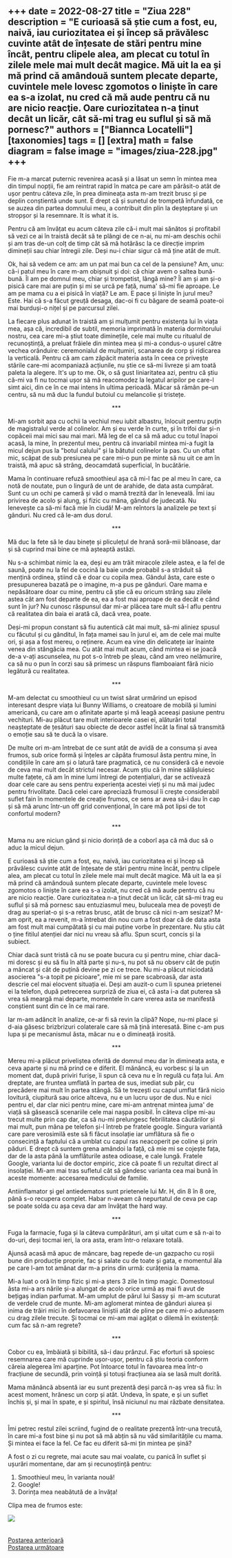 
+++
date = 2022-08-27
title = "Ziua 228"
description = "E curioasă să știe cum a fost, eu, naivă, iau curiozitatea ei și încep să prăvălesc cuvinte atât de înțesate de stări pentru mine încât, pentru clipele alea, am plecat cu totul în zilele mele mai mult decât magice. Mă uit la ea și mă prind că amândouă suntem plecate departe, cuvintele mele lovesc zgomotos o liniște în care ea s-a izolat, nu cred că mă aude pentru că nu are nicio reacție. Oare curiozitatea n-a ținut decât un licăr, cât să-mi trag eu suflul și să mă pornesc?"
authors = ["Biannca Locatelli"]
[taxonomies]
tags = []
[extra]
math = false
diagram = false
image = "images/ziua-228.jpg"
+++
---

Fie m-a marcat puternic revenirea acasă și a lăsat un semn în mintea mea din timpul nopții, fie am reintrat rapid în matca pe care am părăsit-o atât de ușor pentru câteva zile, în prea dimineața asta m-am trezit brusc și pe deplin conștientă unde sunt. E drept că și sunetul de trompetă înfundată, ce se auzea din partea domnului meu, a contribuit din plin la deșteptare și un stropșor și la resemnare. It is what it is.

Pentru că am învățat eu acum câteva zile că-i mult mai sănătos și profitabil să vezi ce ai în traistă decât să te plângi de ce n-ai, nu mi-am deschis ochii și am tras de-un colț de timp cât să mă hotărăsc la ce direcție imprim dimineții sau chiar întregii zile. Deși nu-i chiar sigur că mă ține atât de mult.

Ok, hai să vedem ce am: am un pat mai bun ca cel de la pensiune? Am, unu: că-i patul meu în care m-am obișnuit și doi: că chiar avem o saltea bună-bună. Îl am pe domnul meu, chiar și trompetist, lângă mine? Îl am și am și-o pisică care mai are puțin și mi se urcă pe față, numa' să-mi fie aproape. Le am pe mama cu a ei pisică în viață? Le am. E pace și liniște în jurul meu? Este. Hai că s-a făcut greuță desaga, dac-oi fi cu băgare de seamă poate-oi mai burduși-o nițel și pe parcursul zilei.

La fiecare plus adunat în traistă am și mulțumit pentru existența lui în viața mea, așa că, incredibil de subtil, memoria imprimată în materia dormitorului nostru, cea care mi-a știut toate diminețile, cele mai multe cu ritualul de recunoștință, a preluat frâiele din mintea mea și mi-a condus-o ușurel către vechea orânduire: ceremonialul de mulțumiri, scanarea de corp și ridicarea la verticală. Pentru că am cam zăpăcit materia asta în ceea ce privește stările care-mi acompaniază acțiunile, nu știe ce să-mi livreze și am toată paleta la alegere. It's up to me. Ok, o să gust liniaritatea azi, pentru că știu că-mi va fi nu tocmai ușor să mă reacomodez la legatul aripilor pe care-l simt aici, din ce în ce mai intens în ultima perioadă. Măcar să rămân pe-un centru, să nu mă duc la fundul butoiul cu melancolie și tristețe.

<p style="text-align: center;">***</p>

Mi-am sorbit apa cu ochii la vechiul meu iubit albastru, înlocuit pentru puțin de magistralul verde al colinelor. Am și eu verde în curte, și în trifoi dar și-n copăceii mai mici sau mai mari. Mă leg de el ca să mă aduc cu totul înapoi acasă, la mine, în prezentul meu, pentru că invariabil mintea mi-a fugit la micul dejun pus la "botul calului" și la bătutul colinelor la pas. Cu un oftat mic, scăpat de sub presiunea pe care mi-o pun pe minte să nu uit ce am în traistă, mă apuc să strâng, deocamdată superficial, în bucătărie.

Mama în continuare refuză smoothieul așa că mi-l fac pe al meu în care, ca notă de noutate, pun o lingură de unt de arahide, de data asta cumpărat. Sunt cu un ochi pe cameră și văd o mamă trezită dar în leneveală. Îmi iau privirea de acolo și alung, și fizic cu mâna, gândul de judecată. Nu lenevește ca să-mi facă mie în ciudă! M-am reîntors la analizele pe text și gânduri. Nu cred că le-am dus dorul.

<p style="text-align: center;">***</p>

Mă duc la fete să le dau binețe și pliculețul de hrană soră-mii blănoase, dar și să cuprind mai bine ce mă așteaptă astăzi.

Nu s-a schimbat nimic la ea, deși eu am trăit miracole zilele astea, e la fel de saună, poate nu la fel de cocină la baie unde probabil s-a străduit să mențină ordinea, știind că e doar cu copila mea. Gândul ăsta, care este o presupunerea bazată pe o imagine, m-a pus pe gânduri. Oare mama e nepăsătoare doar cu mine, pentru că știe că eu oricum strâng sau zilele astea cât am fost departe de ea, ea a fost mai aproape de ea decât e când sunt în jur? Nu cunosc răspunsul dar mi-ar plăcea tare mult să-l aflu pentru că realitatea din baia ei arată că, dacă vrea, poate.

Deși-mi propun constant să fiu autentică cât mai mult, să-mi aliniez spusul cu făcutul și cu gânditul, în fața mamei sau în jurul ei, am de cele mai multe ori, și așa a fost mereu, o reținere. Acum ea vine din delicatețe iar înainte venea din stângăcia mea. Cu atât mai mult acum, când mintea ei se joacă de-a v-ați ascunselea, nu pot s-o întreb pe șleau, când am vreo nelămurire, ca să nu o pun în corzi sau să primesc un răspuns flamboaiant fără nicio legătură cu realitatea.

<p style="text-align: center;">***</p>

M-am delectat cu smoothieul cu un twist sărat urmărind un episod interesant despre viața lui Bunny Williams, o creatoare de mobilă și lumini americană, cu care am o afinitate aparte și mă leagă aceeași pasiune pentru vechituri. Mi-au plăcut tare mult interioarele casei ei, alăturări total neașteptate de țesături sau obiecte de decor astfel încât la final să transmită o emoție sau să te ducă la o visare.

De multe ori m-am întrebat de ce sunt atât de avidă de a consuma și avea frumos, sub orice formă și înțeles ar căpăta frumosul ăsta pentru mine, în condițiile în care am și o latură tare pragmatică, ce nu consideră că e nevoie de ceva mai mult decât strictul necesar. Acum știu că în mine sălășluiesc multe fațete, că am în mine lumi întregi de potențialuri, dar se activează doar cele care au sens pentru experiența acestei vieți și nu mă mai judec pentru frivolitate. Dacă celei care apreciază frumosul îi crește considerabil suflet fain în momentele de creație frumos, ce sens ar avea să-i dau în cap și să mă arunc într-un off grid convențional, în care mă pot lipsi de tot confortul modern?

<p style="text-align: center;">***</p>

Mama nu are niciun gând și nicio dorință de a coborî așa că mă duc să o aduc la micul dejun.

E curioasă să știe cum a fost, eu, naivă, iau curiozitatea ei și încep să prăvălesc cuvinte atât de înțesate de stări pentru mine încât, pentru clipele alea, am plecat cu totul în zilele mele mai mult decât magice. Mă uit la ea și mă prind că amândouă suntem plecate departe, cuvintele mele lovesc zgomotos o liniște în care ea s-a izolat, nu cred că mă aude pentru că nu are nicio reacție. Oare curiozitatea n-a ținut decât un licăr, cât să-mi trag eu suflul și să mă pornesc sau entuziasmul meu, buluceala mea de povești de drag au speriat-o și s-a retras brusc, atât de brusc că nici n-am sesizat? M-am oprit, ea a revenit, m-a întrebat din nou cum a fost doar că de data asta am fost mult mai cumpătată și cu mai puține vorbe în prezentare. Nu știu cât o ține fitilul atenției dar nici nu vreau să aflu. Spun scurt, concis și la subiect.

Chiar dacă sunt tristă că nu se poate bucura cu și pentru mine, chiar dacă-mi doresc și eu să fiu în altă parte și nu-s, nu pot să nu observ cât de puțin a mâncat și cât de puțină devine pe zi ce trece. Nu mi-a plăcut niciodată asocierea "s-a topit pe picioare", mie mi se pare scabroasă, dar asta descrie cel mai elocvent situația ei. Deși am auzit-o cum îi spunea prietenei ei la telefon, după petrecerea surpriză de ziua ei, că asta i-a dat puterea să vrea să meargă mai departe, momentele în care vrerea asta se manifestă conștient sunt din ce în ce mai rare.

Iar m-am adâncit în analize, ce-ar fi să revin la clipă? Nope, nu-mi place și d-aia găsesc brizbrizuri colaterale care să mă țină interesată. Bine c-am pus lupa și pe mecanismul ăsta, măcar nu e o dimineață irosită.

<p style="text-align: center;">***</p>

Mereu mi-a plăcut priveliștea oferită de domnul meu dar în dimineața asta, e ceva aparte și nu mă prind ce e diferit. El mănâncă, eu vorbesc și la un moment dat, după priviri furișe, îi spun că ceva nu e în regulă cu fața lui. Am dreptate, are fruntea umflată în partea de sus, imediat sub păr, cu precădere mai mult în partea stângă. Să te trezești cu capul umflat fără nicio lovitură, ciupitură sau orice altceva, nu e un lucru ușor de dus. Nu e nici pentru el, dar clar nici pentru mine, care mi-am antrenat mintea juma' de viață să găsească scenariile cele mai nașpa posibil. În câteva clipe mi-au trecut multe prin cap dar, ca să nu-mi prelungesc febrilitatea căutărilor și mai mult, pun mâna pe telefon și-l întreb pe fratele google. Singura variantă care pare verosimilă este să fi făcut insolație iar umflătura să fie o consecință a faptului că a umblat cu capul ras neacoperit pe coline și prin păduri. E drept că suntem grena amândoi la față, că mie mi se cojește fața, dar de la asta până la umflăturile astea odioase, e cale lungă. Fratele Google, varianta lui de doctor empiric, zice că poate fi un rezultat direct al insolației. Mi-am mai tras sufletul cât să gândesc varianta cea mai bună în aceste momente: accesarea medicului de familie.

Antiinflamator și gel antiedematos sunt prietenele lui Mr. H, din 8 în 8 ore, până s-o recupera complet. Habar n-aveam că nepurtatul de ceva pe cap se poate solda cu așa ceva dar am învățat the hard way.

<p style="text-align: center;">***</p>

Fuga la farmacie, fuga și la câteva cumpărături, am și uitat cum e să n-ai to do-uri, deși tocmai ieri, la ora asta, eram într-o relaxare totală.

Ajunsă acasă mă apuc de mâncare, bag repede de-un gazpacho cu roșii bune din producție proprie, fac și salate cu de toate și gata, e momentul ăla pe care l-am tot amânat dar m-a prins din urmă: curățenia la mama.

Mi-a luat o oră în timp fizic și mi-a șters 3 zile în timp magic. Domestosul ăsta mi-a ars nările și-a alungat de acolo orice urmă aș mai fi avut de bețigaș indian parfumat. M-am umplut de părul lui Sassy și  m-am scuturat de verdele crud de munte. Mi-am aglomerat mintea de gânduri aiurea și inima de trăiri mici în defavoarea liniștii atât de pline pe care mi-o adunasem cu drag zilele trecute. Și tocmai ce mi-am mai agățat o dilemă în existență: cum fac să n-am regrete?

<p style="text-align: center;">***</p>

Cobor cu ea, îmbăiată și bibilită, să-i dau prânzul. Fac eforturi să spoiesc resemnarea care mă cuprinde ușor-ușor, pentru că știu teoria conform căreia alegerea îmi aparține. Pot întoarce totul în favoarea mea într-o fracțiune de secundă, prin voință și totuși fracțiunea aia se lasă mult dorită.

Mama mănâncă absentă iar eu sunt prezentă deși parcă n-aș vrea să fiu: în acest moment, hrănesc un corp și atât. Undeva, în spate, e și un suflet închis și, și mai în spate, e și spiritul, însă niciunul nu mai răzbate densitatea.

<p style="text-align: center;">***</p>

Îmi petrec restul zilei scriind, fugind de o realitate prezentă într-una trecută, în care mi-a fost bine și nu pot să mă abțin să nu văd similaritățile cu mama. Și mintea ei face la fel. Ce fac eu diferit să-mi țin mintea pe șină?

A fost o zi cu regrete, mai acute sau mai voalate, cu panică în suflet și ușurări momentane, dar am și recunoștință pentru:
1. Smoothieul meu, în varianta nouă!
2. Google!
3. Dorința mea neabătută de a învăța!

Clipa mea de frumos este:

<div class="flex justify-center">
  <img src="images/gold.jpeg" />
</div>

<br/>

<br/>

<div class="flex justify-between">
  <div>
    <a href="/blog/ziua-227/">Postarea anterioară</a>
  </div>
  <div>
    <a href="/blog/ziua-229/">Postarea următoare</a>
  </div>
</div>

